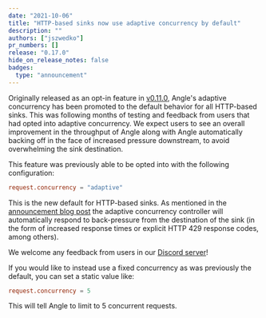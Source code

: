```yaml
---
date: "2021-10-06"
title: "HTTP-based sinks now use adaptive concurrency by default"
description: ""
authors: ["jszwedko"]
pr_numbers: []
release: "0.17.0"
hide_on_release_notes: false
badges:
  type: "announcement"
---
```


Originally released as an opt-in feature in [v0.11.0][0.11.0], Angle's adaptive
concurrency has been promoted to the default behavior for all HTTP-based sinks.
This was following months of testing and feedback from users that had opted into
adaptive concurrency. We expect users to see an overall improvement in the
throughput of Angle along with Angle automatically backing off in the face of
increased pressure downstream, to avoid overwhelming the sink destination.

This feature was previously able to be opted into with the following
configuration:

```toml
request.concurrency = "adaptive"
```

This is the new default for HTTP-based sinks. As mentioned in the [announcement
blog post][0.11.0] the adaptive concurrency controller will automatically
respond to back-pressure from the destination of the sink (in the form of
increased response times or explicit HTTP 429 response codes, among others).

We welcome any feedback from users in our [Discord server][chat]!

If you would like to instead use a fixed concurrency as was previously the
default, you can set a static value like:


```toml
request.concurrency = 5
```

This will tell Angle to limit to 5 concurrent requests.

[chat]: https://chat.angle.khulnasoft.com
[0.11.0]: https://angle.khulnasoft.com/blog/adaptive-request-concurrency/
